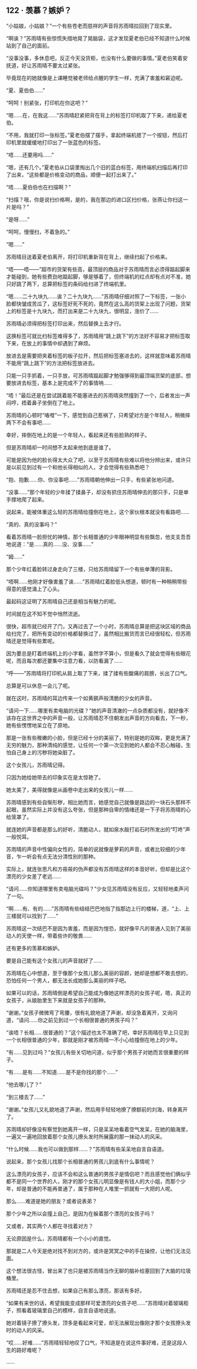 ## 122 · 羡慕？嫉妒？

“小姑娘，小姑娘？”一个有些苍老而慈祥的声音将苏雨晴拉回到了现实里。

“啊诶？”苏雨晴有些惊慌失措地晃了晃脑袋，这才发现夏老伯已经不知道什么时候站到了自己的面前。

“没事没事，多休息吧，反正今天没货柜，也没有什么要做的事情。”夏老伯笑着安抚道，好让苏雨晴不要太过紧张。

毕竟现在的她就像是上课睡觉被老师给点醒的学生一样，充满了害羞和窘迫呢。

“夏、夏伯伯……”

“呵呵！别紧张，打印机在你这吧？”

“嗯……在，在我这……”苏雨晴赶紧把背在背上的标签打印机取了下来，递给夏老伯。

“不用，我就打印一张标签。”夏老伯摆了摆手，拿起终端机摁了一个按钮，然后打印机里就缓缓地打印出了一张蓝色的标签。

“唔……还要用吗……”

“嗯，还有几个。”夏老伯从口袋里掏出几个旧的蓝白标签，用终端机扫描后再打印了出来，“这些都是价格变动的商品，顺便一起打出来了。”

“唔……夏伯伯也在扫描啊？”

“扫描？哦，你是说扫价格啊，是的，我在那边的进口区扫价格，张燕让你扫这一片是吗？”

“是呀……”

“呵呵，慢慢扫，不着急的。”

“嗯……”

苏雨晴目送着夏老伯离开，将打印机重新背在背上，继续扫起了价格来。

“唔——唔——”超市的货架有些高，最顶层的商品对于苏雨晴而言必须得踮起脚来才能碰到，她有些费劲地踮起脚，够是够着了，但终端机的红点却有点对不准，她只好跳了两下，总算把标签的条码给扫进了终端机里。

“嗯……二十九块九……诶？二十九块九……”苏雨晴仔细对照了一下标签，一张小脸都快皱成苦瓜了，这标签好死不死的，竟然在这么高的货架上出现了问题，货架上的标签是十九块九，而打出来是二十九块九，很明显，涨价了……

苏雨晴必须得把标签打印出来，然后替换上去才行。

这换标签可就比扫标签难得多了，苏雨晴用“跳上跳下”的方法好不容易才把标签取下来，在放上的事情中却遇到了麻烦。

放进去是需要把夹着标签的板子拉开，然后把标签塞进去的，这样就意味着苏雨晴不能用“跳上跳下”的方法把标签放进去。

只能一只手抓着，一只手放，可苏雨晴踮起脚才勉强够得到最顶端货架的底部，想要放进去标签，基本上是完成不了的事情呐……

“唔！”最后还是在尝试跳着能不能塞进去的苏雨晴突然撞到了一个，后者发出一声闷哼，捂着鼻子坐倒在了地上。

苏雨晴的心顿时“咯噔”一下，感觉到自己惹祸了，只希望对方是个年轻人，稍微摔两下不会有事吧……

幸好，摔倒在地上的是一个年轻人，看起来还有些脸熟的样子。

但是苏雨晴却一时间想不太起来他到底是谁了。

可能是因为他的脸长得太大众了吧，以至于苏雨晴有些难以将他分辨出来，或许只是以前见到过有一个和他长得相似的人，才会觉得有些熟悉吧？

“抱、抱歉……你、你没事吧……”苏雨晴朝他伸出一只手，有些紧张地问道。

“没事……”那个年轻的少年揉了揉鼻子，却没有抓住苏雨晴伸去的那只手，只是单手撑地爬了起来。

说起来，能被体重这么轻的苏雨晴给撞倒在地上，这个家伙根本就没有看路吧……

“真的、真的没事吗？”

看着苏雨晴一脸担忧的神情，那个长相普通的少年眼神明显有些飘忽，他支支吾吾地说道：“是……真的……没、没事……”

“姆……”

那个少年红着脸转过身走向了三楼，只给苏雨晴留下一个有些单薄的背影。

“唔啊……他刚才好像害羞了诶……”苏雨晴红着脸低头想道，顿时有一种稍稍带些得意的感觉涌上了心头。

最起码这证明了苏雨晴自己还是相当有魅力的呢。

时间就在这不知不觉中悄然流逝。

很快，超市就已经开了门，又再过去了一个小时，苏雨晴总算是把这块区域的商品给扫完了，把所有变动的价格都替换过了，虽然相比搬货而言已经很轻松，但苏雨晴还是觉得有些累呢。

因为要总是盯着终端机上的小字看，虽然字不算小，但是看久了就会觉得有些眼花呢，而且每次都还要集中注意力看，以防看漏了……

“呼——”苏雨晴将打印机从肩上取了下来，揉了揉有些酸痛的肩膀，长出了口气。

总算是可以休息一会儿了呢。

就在这时，苏雨晴的耳边传来一个如黄鹂声般清脆的少女的声音。

“请问一下……哪里有卖电脑的光碟？”她的声音清澈的一点杂质都没有，就好像不该存在这世界之中的声音一般，让苏雨晴忍不住朝发出声音的方向看去，下一秒，她有些愣愣地呆立在了原地。

那是一张有些稚嫩的小脸，但是已经十分的美丽了，特别是她的双眸，更是充满了无穷的魅力，那种清纯的感觉，让任何一个第一次见到她的人都会不忍心触碰，生怕自己身上的污秽将她染脏了。

这个女孩儿，苏雨晴记得。

只因为她给她带去的印象实在是太惊艳了。

她太美了，美得就像是从画卷中走出来的女孩儿一样……

苏雨晴感到有些自惭形秽，相比她而言，她感觉自己就像是路边的一块石头那样不起眼，虽然实际上并没有这么夸张，但是那种自卑的情绪还是一下子将苏雨晴的心给笼罩了。

就连她的声音都是那么的好听，清脆动人，就如泉水敲打岩石时所发出的“叮咚”声一般悦耳。

苏雨晴的声音中性偏向女性的，简单的说就像是萝莉的声音，或者比较细的少年音，乍一听会有点无法分清性别的那种。

实际上，就连张思凡和方莜莜的伪声都没有苏雨晴这样的本音好听，但却是比这个漂亮的少女差了老远……

“请问……你知道哪里有卖电脑光碟吗？”少女见苏雨晴没有反应，又轻轻地柔声问了一句。

“啊……有、有的……”苏雨晴有些结结巴巴地指了指那边上行的楼梯，道，“上、上三楼就可以找到了……”

苏雨晴这一次结巴不是因为害羞，而是因为惶恐，就好像平凡的普通人见到了美丽动人的天使一样，带着些许的敬畏……

还有更多的羡慕和嫉妒。

要是自己能有这个女孩儿的声音就好了……

苏雨晴在心中想道，至于像那个女孩儿那么美丽的容颜，她却是想都不敢去想的，恐怕任何一个男人，都无法长成她那么美丽的样子吧。

如果可以的话，苏雨晴倒是希望自己能成为像她这样漂亮的女孩子呢，嗯，真正的女孩子，从娘胎里生下来就是女孩子的那种。

“谢谢。”女孩子微微弯了弯腰，很有礼貌地道了声谢，却没急着离开，又询问道，“请问……你之前见到过一个长相很普通的男孩子吗？”

“诶唔？长相……很普通的？”这个描述也太不准确了吧，幸好苏雨晴在早上只见到一个长相很普通的少年，那就是刚才被苏雨晴一不小心给撞倒在地上的少年。

“有……见到过吗？”女孩儿有些关切地问道，似乎那个男孩子对她而言很重要的样子。

“有……是有……不知道……是不是你找的那个……”

“他去哪儿了？”

“到三楼去了……”

“谢谢。”女孩儿又礼貌地道了声谢，然后用手轻轻地撩了撩额前的刘海，转身离开了。

苏雨晴却好像没有察觉到她离开一样，只是呆呆地看着空气发呆，在她的脑海里，一遍又一遍地回放着那个女孩儿撩头发时所展露的那一抹动人的风采。

“什么时候……我也可以做到那样……？”苏雨晴有些呆呆地自言自语道。

说起来，那个女孩儿找那个长相普通的男孩儿到底有什么事情呢？

这么漂亮的女孩子，应该不会和这么普通的男孩子是情侣吧？而且感觉他们俩似乎都不是同一个世界的人，刚才的那个女孩儿明显像是有钱人的大小姐，而那个少年，却是普通的不能再普通了，属于那种在人堆里一抓就有一大把的人呢。

那么……难道是她的朋友？或者说表弟？

那个少年之所以会撞上自己，是因为在躲着那个漂亮的女孩子吗？

又或者，其实两个人都在寻找着对方？

无论原因是什么，苏雨晴都有一个小小的直觉。

那就是二人今天是绝对找不到对方的，或许是冥冥之中的手在操控，让他们无法见面。

这个想法很古怪，冒出来了也只是被苏雨晴当作无聊的脑补给塞回到了大脑的垃圾桶里。

苏雨晴还是忍不住去想，如果自己有那么漂亮，那该有多好。

“如果有来世的话，希望我能变成那样可爱漂亮的女孩子吧……”苏雨晴对着玻璃柜子，照看着玻璃里自己的模样，自言自语地说道。

她对着镜子撩了撩头发，顶多是看起来可爱，却无法展现出像刚才那个女孩撩头发时的动人的风采。

“哎……好难……”苏雨晴轻轻地叹了口气，不知道是在说这件事好难，还是这段人生的路好难呢？

……
